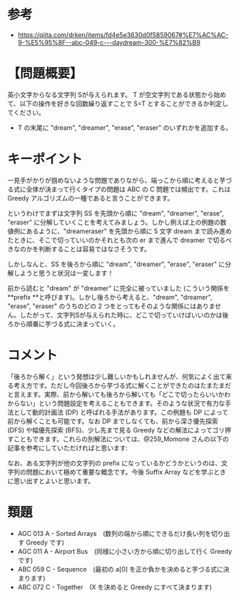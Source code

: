 # 参考

- https://qiita.com/drken/items/fd4e5e3630d0f5859067#%E7%AC%AC-9-%E5%95%8F--abc-049-c---daydream-300-%E7%82%B9

# 【問題概要】

英小文字からなる文字列 Sが与えられます。
T が空文字列である状態から始めて、以下の操作を好きな回数繰り返すことで S=T とすることができるか判定してください。

- T の末尾に "dream", "dreamer", "erase", "eraser" のいずれかを追加する。

# キーポイント

一見手がかりが掴めないような問題でありながら、端っこから順に考えると芋づる式に全体が決まって行くタイプの問題は ABC の C 問題では頻出です。これは Greedy アルゴリズムの一種であると言うことができます。

というわけでまずは文字列 SS を先頭から順に "dream", "dreamer", "erase", "eraser" に分解していくことを考えてみましょう。しかし例えば上の例題の数値例にあるように、"dreameraser" を先頭から順に 5 文字 dream まで読み進めたときに、そこで切っていいのかそれとも次の er まで進んで dreamer で切るべきなのかを判断することは容易ではなさそうです。

しかしなんと、SS を後ろから順に "dream", "dreamer", "erase", "eraser" に分解しようと思うと状況は一変します！

前から読むと "dream" が "dreamer" に完全に被っていました (こういう関係を **prefix **と呼びます)。しかし後ろから考えると、"dream", "dreamer", "erase", "eraser" のうちのどの 2 つをとってもそのような関係にはありません。したがって、文字列Sが与えられた時に、どこで切っていけばいいのかは後ろから順番に芋づる式に決まっていく。

# コメント

「後ろから解く」という発想は少し難しいかもしれませんが、何気によく出て来る考え方です。ただし今回後ろから芋づる式に解くことができたのはたまたまだと言えます。実際、前から解いても後ろから解いても「どこで切ったらいいかわからない」という問題設定を考えることもできます。そのような状況で有力な手法として動的計画法 (DP) と呼ばれる手法があります。この例題も DP によって前から解くことも可能です。なお DP までしなくても、前から深さ優先探索 (DFS) や幅優先探索 (BFS)、少し先まで見る Greedy などの解法によってゴリ押すこともできます。これらの別解法については、@259_Momone さんの以下の記事を参考にしていただければと思います:

なお、ある文字列が他の文字列の prefix になっているかどうかというのは、文字列の問題において極めて重要な概念です。今後 Suffix Array などを学ぶときに思い出すとよいと思います。

# 類題

- AGC 013 A - Sorted Arrays　(数列の端から順にできるだけ長い列を切り出す Greedy です) 
- AGC 011 A - Airport Bus　(同様に小さい方から順に切り出して行く Greedy です)
- ABC 059 C - Sequence　(最初の a[0] を正か負かを決めると芋づる式に決まります)
- ABC 072 C - Together　(X を決めると Greedy にすべて決まります)

